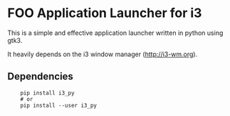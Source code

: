 FOO Application Launcher for i3
===============================

This is a simple and effective application launcher written in 
python using gtk3.

It heavily depends on the i3 window manager (http://i3-wm.org).

Dependencies
------------
````
	pip install i3_py
	# or
	pip install --user i3_py
````
